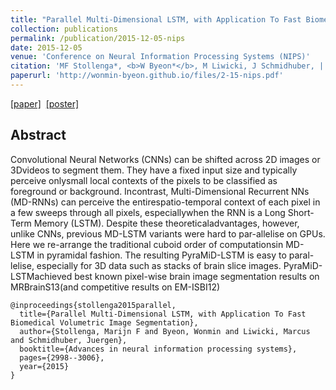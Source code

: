 ```yaml
---
title: "Parallel Multi-Dimensional LSTM, with Application To Fast Biomedical Volumetric Image Segmentation"
collection: publications
permalink: /publication/2015-12-05-nips
date: 2015-12-05
venue: 'Conference on Neural Information Processing Systems (NIPS)'
citation: 'MF Stollenga*, <b>W Byeon*</b>, M Liwicki, J Schmidhuber, | <i>NIPS 2015</i> | <b> (*)equal contributions </b>  '
paperurl: 'http://wonmin-byeon.github.io/files/2-15-nips.pdf'
---
```

[[paper]](http://papers.nips.cc/paper/5642-parallel-multi-dimensional-lstm-with-application-to-fast-biomedical-volumetric-image-segmentation.pdf) &nbsp;[[poster]](http://wonmin-byeon.github.io/files/nips15-poster.pdf)


## Abstract 
Convolutional Neural Networks (CNNs) can be shifted across 2D images or 3Dvideos to segment them. They have a fixed input size and typically perceive onlysmall local contexts of the pixels to be classified as foreground or background. Incontrast, Multi-Dimensional Recurrent NNs (MD-RNNs) can perceive the entirespatio-temporal context of each pixel in a few sweeps through all pixels, especiallywhen the RNN is a Long Short-Term Memory (LSTM). Despite these theoreticaladvantages, however, unlike CNNs, previous MD-LSTM variants were hard to par-allelise on GPUs. Here we re-arrange the traditional cuboid order of computationsin MD-LSTM in pyramidal fashion. The resulting PyraMiD-LSTM is easy to paral-lelise, especially for 3D data such as stacks of brain slice images. PyraMiD-LSTMachieved best known pixel-wise brain image segmentation results on MRBrainS13(and competitive results on EM-ISBI12)


```
@inproceedings{stollenga2015parallel,
  title={Parallel Multi-Dimensional LSTM, with Application To Fast Biomedical Volumetric Image Segmentation},
  author={Stollenga, Marijn F and Byeon, Wonmin and Liwicki, Marcus and Schmidhuber, Juergen},
  booktitle={Advances in neural information processing systems},
  pages={2998--3006},
  year={2015}
}
```